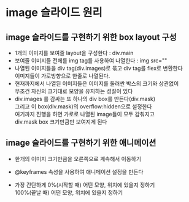 # image 슬라이드 원리

## image 슬라이드를 구현하기 위한 box layout 구성

- 1개의 이미지를 보여줄 layout을 구성한다 : div.main
- 보여줄 이미지들 전체를 img tag를 사용하여 나열한다 : img src=""
- 나열된 이미지들을 div tag(div.images)로 묶고 div tag를 flex로 변환한다  
  이미지들이 가로방향으로 한줄로 나열된다.
- 현재까지에서 나열된 이미지들은 이미지를 둘러싼 박스의 크기와 상관없이  
  무조건 자신의 크기대로 모양을 유지하는 성질이 있다
- div.images 를 감싸는 또 하나의 div box를 만든다(div.mask)  
  그리고 이 box(div.mask)의 overflow:hidden으로 설정한다  
  여기까지 진행을 하면 가로로 나열된 image들이 모두 감춰지고  
  div.mask box 크기만큼만 보여지게 된다

## image 슬라이드를 구현하기 위한 애니메이션

- 한개의 이미지 크기만큼을 오른쪽으로 계속해서 이동하기

- @keyframes 속성을 사용하여 애니메이션 설정을 만든다
- 가장 간단하게 0%(시작할 때) 어떤 모양, 위치에 있을지 정하기  
  100%(끝날 때) 어떤 모양, 위치에 있을지 정하기
